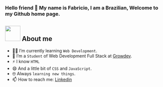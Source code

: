 ### Hello friend 👋 My name is Fabricio, I am a Brazilian, Welcome to my Github home page.

## <picture><img src = "https://github.com/7oSkaaa/7oSkaaa/blob/main/Images/about_me.gif?raw=true" width = 50px></picture> About me

- :student: I’m currently learning `Web Development`.
- :school: I’m a `Student` of Web Development Full Stack at <a href="https://growdev.com.br">Growdev</a>.
- ⚡ I know `HTML`
- 😄 And a little bit of `CSS` and `JavaScript`.
- :nerd_face: Always `learning new things`.
- 📫 How to reach me: <a href="https://www.linkedin.com/in/fabricio-vianna-b939211ba/">Linkedin</a>

